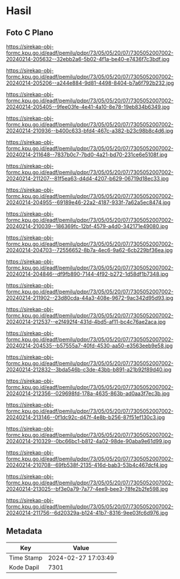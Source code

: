 # Hasil

## Foto C Plano

https://sirekap-obj-formc.kpu.go.id/eadf/pemilu/pdpr/73/05/05/20/07/7305052007002-20240214-205632--32ebb2a6-5b02-4f1a-be40-e7436f7c3bdf.jpg

https://sirekap-obj-formc.kpu.go.id/eadf/pemilu/pdpr/73/05/05/20/07/7305052007002-20240214-205206--a244e884-9d81-4498-8404-b7a6f792b232.jpg

https://sirekap-obj-formc.kpu.go.id/eadf/pemilu/pdpr/73/05/05/20/07/7305052007002-20240214-205405--9fee03fe-4e41-4a10-8e78-19eb834b6349.jpg

https://sirekap-obj-formc.kpu.go.id/eadf/pemilu/pdpr/73/05/05/20/07/7305052007002-20240214-210936--b400c633-bfd4-467c-a382-b23c98b8c4d6.jpg

https://sirekap-obj-formc.kpu.go.id/eadf/pemilu/pdpr/73/05/05/20/07/7305052007002-20240214-211648--7837b0c7-7bd0-4a21-bd70-231ce6e5108f.jpg

https://sirekap-obj-formc.kpu.go.id/eadf/pemilu/pdpr/73/05/05/20/07/7305052007002-20240214-211207--81f5ea63-d4d4-4207-b629-06719d18ec33.jpg

https://sirekap-obj-formc.kpu.go.id/eadf/pemilu/pdpr/73/05/05/20/07/7305052007002-20240214-204955--69189e46-22a2-4187-933f-7a62a5ec8474.jpg

https://sirekap-obj-formc.kpu.go.id/eadf/pemilu/pdpr/73/05/05/20/07/7305052007002-20240214-210039--186369fc-12bf-4579-a4d0-342171e49080.jpg

https://sirekap-obj-formc.kpu.go.id/eadf/pemilu/pdpr/73/05/05/20/07/7305052007002-20240214-204703--72556652-8b7a-4ec6-9a62-6cb229bf36ea.jpg

https://sirekap-obj-formc.kpu.go.id/eadf/pemilu/pdpr/73/05/05/20/07/7305052007002-20240214-204846--df9fb890-7144-4f92-b272-1d58df1b7348.jpg

https://sirekap-obj-formc.kpu.go.id/eadf/pemilu/pdpr/73/05/05/20/07/7305052007002-20240214-211902--23d80cda-44a3-408e-9672-9ac342d95d93.jpg

https://sirekap-obj-formc.kpu.go.id/eadf/pemilu/pdpr/73/05/05/20/07/7305052007002-20240214-212537--e2f492f4-431d-4bd5-af11-bc4c76ae2aca.jpg

https://sirekap-obj-formc.kpu.go.id/eadf/pemilu/pdpr/73/05/05/20/07/7305052007002-20240214-204535--b57555a7-40fd-4530-aa50-e3563eeb9e58.jpg

https://sirekap-obj-formc.kpu.go.id/eadf/pemilu/pdpr/73/05/05/20/07/7305052007002-20240214-212832--3bda546b-c3de-43bb-b891-a21b92f89d40.jpg

https://sirekap-obj-formc.kpu.go.id/eadf/pemilu/pdpr/73/05/05/20/07/7305052007002-20240214-212356--029698fd-178a-4635-863b-ad0aa3f7ec3b.jpg

https://sirekap-obj-formc.kpu.go.id/eadf/pemilu/pdpr/73/05/05/20/07/7305052007002-20240214-213146--0f1dc92c-d47f-4e8b-b256-87f51ef130c3.jpg

https://sirekap-obj-formc.kpu.go.id/eadf/pemilu/pdpr/73/05/05/20/07/7305052007002-20240214-210329--0bc66bc1-b812-4a02-98de-90aba9e61d99.jpg

https://sirekap-obj-formc.kpu.go.id/eadf/pemilu/pdpr/73/05/05/20/07/7305052007002-20240214-210708--69fb538f-2135-416d-bab3-53b4c467dcf4.jpg

https://sirekap-obj-formc.kpu.go.id/eadf/pemilu/pdpr/73/05/05/20/07/7305052007002-20240214-213025--bf3e0a79-7a77-4ee9-bee3-78fe2b2fe598.jpg

https://sirekap-obj-formc.kpu.go.id/eadf/pemilu/pdpr/73/05/05/20/07/7305052007002-20240214-211756--6d20329a-b124-41b7-8316-9ee03fc6d976.jpg


## Metadata

| Key        | Value               |
| ---------- | ------------------- |
| Time Stamp | 2024-02-27 17:03:49 |
| Kode Dapil | 7301                |




